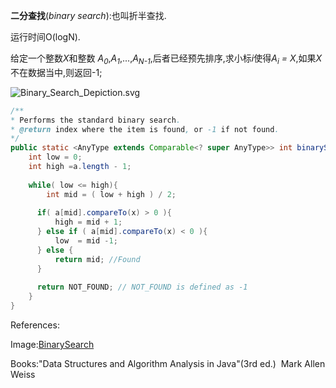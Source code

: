 **二分查找**(*binary search*):也叫折半查找.

运行时间O(logN).

给定一个整数*X*和整数 *A<sub>0</sub>*,*A<sub>1</sub>*,...,*A<sub>N-1</sub>*,后者已经预先排序,求小标*i*使得*A<sub>i</sub> = X*,如果*X*不在数据当中,则返回-1;

![Binary_Search_Depiction.svg](/home/q/IDEA/BookDir/Books/Algorithm/image/Binary_Search_Depiction.svg.png)

```java
/**
* Performs the standard binary search.
* @return index where the item is found, or -1 if not found.
*/
public static <AnyType extends Comparable<? super AnyType>> int binarySearch(AnyType[] a, AnyType x) {
	int low = 0;
  	int high =a.length - 1;
  		
  	while( low <= high){
        int mid = ( low + high ) / 2;
      	
      if( a[mid].compareTo(x) > 0 ){
          high = mid + 1;
      } else if ( a[mid].compareTo(x) < 0 ){
          low  = mid -1;
      } else {
          return mid; //Found
      }
      
      return NOT_FOUND; // NOT_FOUND is defined as -1
    }
}
```



References:

Image:[BinarySearch](https://en.wikipedia.org/wiki/Binary_search_algorithm#/media/File:Binary_Search_Depiction.svg)

Books:"Data Structures and Algorithm Analysis in Java"(3rd ed.)
​	     Mark Allen Weiss